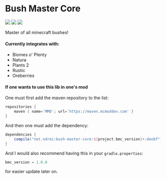 # Bush Master Core
[![](http://cf.way2muchnoise.eu/bush-master-core.svg)](https://minecraft.curseforge.com/projects/bush-master-core)
[![](http://cf.way2muchnoise.eu/versions/bush-master-core.svg)](https://minecraft.curseforge.com/projects/bush-master-core)
[![](https://img.shields.io/badge/Discord-MMD%20Cat%20Mods-blue.svg)](https://discord.gg/xDw3Vkj)

Master of all minecraft bushes!

#### Currently integrates with:
- Biomes o' Plenty
- Natura
- Plants 2
- Rustic
- Oreberries

#### If one wants to use this lib in one's mod
One must first add the maven repository to the list:
```gradle
repositories {
    maven { name='MMD'; url='https://maven.mcmoddev.com' }
}
``` 
And then one must add the dependency:
```gradle
dependencies {
    compile("net.ndrei:bush-master-core:${project.bmc_version}+:deobf")
}
```
And I would also recommend having this in your `gradle.properties`:
```gradle
bmc_version = 1.0.0
```
for easier update later on.